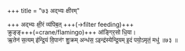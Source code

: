 +++
title = "७३ अद्भ्यः क्षीरम्"

+++
अद्भ्यः क्षी॒रं व्य॑पिब॒त् +++(→filter feeding)+++  
क्रुङ्ङ्+++(=crane/flamingo)+++ आ॑ङ्गिर॒सो धि॒या।  
ऋ॒तेन॑ स॒त्यम् इ॑न्द्रि॒यं वि॒पान॑ꣳ शु॒क्रम् अन्ध॑स॒ ऽइन्द्र॑स्येन्द्रि॒यम् इ॒दं पयो॒ऽमृतं॒ मधु॑ ॥७३ ॥